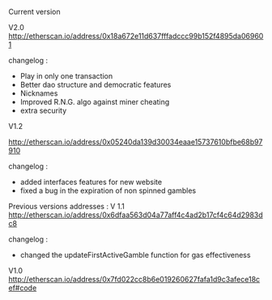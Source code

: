 Current version

V2.0
http://etherscan.io/address/0x18a672e11d637fffadccc99b152f4895da069601

changelog :
-  Play in only one transaction
-  Better dao structure and democratic features
-  Nicknames
-  Improved R.N.G. algo against miner cheating
-  extra security

V1.2

http://etherscan.io/address/0x05240da139d30034eaae15737610bfbe68b97910

changelog :
- added interfaces features for new website
- fixed a bug in the expiration of non spinned gambles

Previous versions addresses :
V 1.1
http://etherscan.io/address/0x6dfaa563d04a77aff4c4ad2b17cf4c64d2983dc8

changelog :
- changed the updateFirstActiveGamble function for gas effectiveness

V1.0
http://etherscan.io/address/0x7fd022cc8b6e019260627fafa1d9c3afece18cef#code
